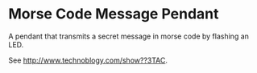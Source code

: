# Morse Code Message Pendant
A pendant that transmits a secret message in morse code by flashing an LED.

See <http://www.technoblogy.com/show??3TAC>.
